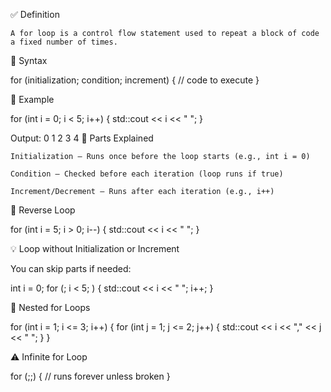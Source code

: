 ✅ Definition

    A for loop is a control flow statement used to repeat a block of code a fixed number of times.

🔧 Syntax

for (initialization; condition; increment) {
// code to execute
}

📌 Example

for (int i = 0; i < 5; i++) {
std::cout << i << " ";
}

Output: 0 1 2 3 4
🧠 Parts Explained

    Initialization – Runs once before the loop starts (e.g., int i = 0)

    Condition – Checked before each iteration (loop runs if true)

    Increment/Decrement – Runs after each iteration (e.g., i++)

🔁 Reverse Loop

for (int i = 5; i > 0; i--) {
std::cout << i << " ";
}

💡 Loop without Initialization or Increment

You can skip parts if needed:

int i = 0;
for (; i < 5; ) {
std::cout << i << " ";
i++;
}

🔄 Nested for Loops

for (int i = 1; i <= 3; i++) {
for (int j = 1; j <= 2; j++) {
std::cout << i << "," << j << " ";
}
}

⚠️ Infinite for Loop

for (;;) {
// runs forever unless broken
}
